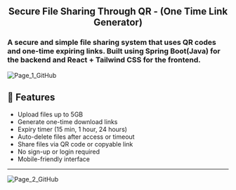 <h2 align="center">Secure File Sharing Through QR - (One Time Link Generator)</h2>
<h3>A secure and simple file sharing system that uses QR codes and one-time expiring links. Built using Spring Boot(Java) for the backend and React + Tailwind CSS for the frontend.</h3>

![Page_1_GitHub](https://github.com/user-attachments/assets/e11c1064-852d-4c23-ac41-593c0282dcc7)

## 🌟 Features

- Upload files up to 5GB
- Generate one-time download links
- Expiry timer (15 min, 1 hour, 24 hours)
- Auto-delete files after access or timeout
- Share files via QR code or copyable link
- No sign-up or login required
- Mobile-friendly interface

---
![Page_2_GitHub](https://github.com/user-attachments/assets/30930398-abef-4e36-ba14-36ae4c5d4f2f)




